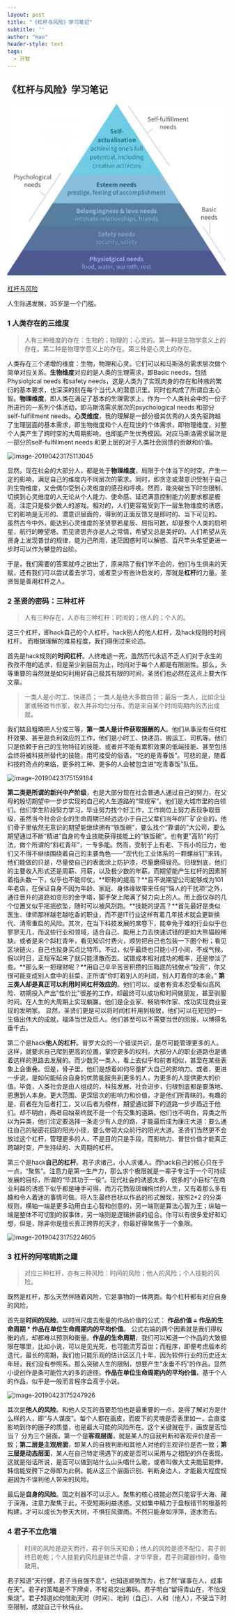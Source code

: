 ```yaml
---
layout: post
title: "《杠杆与风险》学习笔记"
subtitle: ''
author: "Hao"
header-style: text
tags:
  - 开智
---
```






## 《杠杆与风险》学习笔记







![image-20190423175113045](img/assets/image-20190423175113045.png)





[杠杆与风险](https://mp.weixin.qq.com/s/nTyjpilVlpAGJuhUeC58WA)

人生际遇发展，35岁是一个门槛。

### 1 人类存在的三维度
> 人有三种维度的存在：生物的；物理的；心灵的。第一种是生物学意义上的存在。第二种是物理学意义上的存在。第三种是心灵上的存在。



人类存在三个递增的维度：生物，物理和心灵。它们可以和马斯洛的需求层次做个简单对应关系。**生物维度**对应的是人类的生理需求，即Basic needs，包括Physiolgical needs 和safety needs，这是人类为了实现肉身的存在和种族的繁衍的基本要求，也深深的刻在每个当代人的潜意识里。同时也构成了所谓自主心智。**物理维度**，即人类在满足了基本的生理需求上，作为一个人类社会中的一份子所进行的一系列个体活动，即马斯洛需求层次的psychological needs 和部分self-fulfillment needs。**心灵维度**，我的理解是一部分极其优秀的人类先驱跨越了生理层面的基本需求，即生物维度和个人在现世的个体需求，即物理维度，对整个人类产生了跨时空的大周期影响，也即能产生优秀模因。对应马斯洛需求层次是一部分的self-fulfillment needs 和更上层的对于人类社会回馈的贡献和价值。

![image-20190423175113045](https://github.com/kiaorahao/kiaorahao.github.io/blob/master/_posts/assets/image-20190423175113045.png)

显然，现在社会的大部分人，都是处于**物理维度**，局限于个体当下的时空，产生一定的影响，满足自己的维度内不同层次的需求。同时，即贪恋或潜意识受制于自己的生物维度，又会偶尔受到心灵维度的感召和呼唤。然而，能突破当下时空限制、切换到心灵维度的人无论从个人能力、使命感、延迟满意控制能力的要求都是极高，注定只是极少数人的游戏。相对的，人们更容易受到下一层生物维度的诱惑，它的影响是无形的、潜意识层面的，得到的正面反馈又是即时的、当下可见的。
虽然古今中外，能达到心灵维度的圣贤寥若星辰、屈指可数，却是整个人类的启明星，航行的瞭望塔。而见贤思齐亦是人之常情，希望又总是美好的。人们希望从先贤身上发现普世的规律，能为己所用，迷茫困惑时可以解惑、百尺竿头希望更进一步时可以作为攀登的台阶。

于是，我们需要的答案就呼之欲出了，原来除了我们学不会的，他们与生俱来的天赋，还有我们可以尝试着去学习，或者至少有些许启发的，那就是**杠杆**的力量。圣贤皆是善用杠杆之人。

### 2 圣贤的密码：三种杠杆
> 人有三种存在，人亦有三种杠杆：时间的；他人的；个人的。



这三个杠杆，即hack自己的个人杠杆，hack别人的他人杠杆，及hack规则的时间杠杆。
而根据理解的难易程度，我们得倒过来论述。

首先是hack规则的**时间杠杆**。人终难逃一死，虽然历代永远不乏人们对于永生的孜孜不倦的追求，但是至少到目前为止，时间对于每个人都是有限刚性。那么，头等重要的当然就是如何利用好自己极其有限的时间，圣贤们也必然在这点上要大作文章。

> 一类人是小时工、快递员；一类人是绝大多数白领；最后一类人，比如企业家或畅销书作家，收入并非均匀分布，而是来自某个时间周期内的杰出成就。

我们姑且粗略把人分成三等，**第一类人是计件获取报酬的人**。他们从事没有任何杠杆效果、甚至是负利效应的工作，他们是小时工、快递员、搬运工、司机等。他们只是依赖于自己的生物特征的技能、或者并不能有累积效果的低端技能、甚至包括会终将被科技所替代的技能，用可接受的俗语，“吃的是青春饭”。可悲的是，随着科技的奇点的来临，更多的工种、更多的人会被包含进“吃青春饭”队伍。 

![image-20190423175159184](https://github.com/kiaorahao/kiaorahao.github.io/blob/master/_posts/assets/image-20190423175159184.png)

**第二类是所谓的新兴中产阶级**，也是大部分现在社会普通人通过自己的努力，在父母的殷切期望中一步步实现的自己的人生道路的“常规军”。他们是大城市里的白领们。他们学生阶段努力学习，毕业努力找个好工作，工作岗位上努力表现争取晋级，虽然当今社会企业的生命周期已经远远小于自己父辈们当年的厂矿企业的，他们骨子里依然无意识的期望能继续拥有“铁饭碗”，要么找个“靠谱的”大公司，要么期望通过不断“精进”自身的专业技能获得技能上的“铁饭碗”。也有更"高阶"的打法，做个所谓的“斜杠青年”，一专多能。然而，受制于上有老、下有小的压力，他们又不得不继续围绕着自己的主要角色——“现代化工业体系的一颗螺丝钉”来转。他们能做的只是，尽量使自己的表面涂上防护漆，尽量磨得锃亮。归根到底，他们的主要收入形式还是周薪、月薪，以及极少数的年薪。而期望能产生杠杆的因素掰着指头数一下，似乎也不能仰仗。**职称的提高？**且不说期望公司能够成为101年老店，在保证自身不因为年龄、家庭、身体缘故带来任何“恼人的干扰项”之外，通往晋升的道路如变形的金字塔，脚手架上爬满了努力向上的人。而上面仅存的几个位置又似乎摇摇欲坠，随时可以被风刮跑。**技能的提高？**首先最好是类似医生、律师那样越老越吃香的职业，而不是IT行业这样有着几年技术就会更新换代、清零重启的风险。其次，在当下科技发展的席卷下，能幸免于难的行业似乎也寥寥无几，而这些行业和领域，适合自己、能用上力去快速试错的更如大熊猫般稀缺。或者是来个斜杠青年，看见知识付费火，顺势把自己也包装一下圈个粉；看见区块链火，自己也投身买点比特币。不过，似乎最终也只能小打小闹，不成气候。假以时日，正规军起来了就只能溃散而去。试错成本相对成功的概率，还是惨淡了些。**那么来一把理财呢？**用自己辛辛苦苦积攒的压箱底的钱做点“投资”，你又很可能变成别人盘中的韭菜，正所谓“你盯着别人的利润，别人盯着你的本金。” 
**第三类人却是真正可以利用时间杠杆效应的**。他们可以、或者有资本忍受看似高风险、初期投入产出"性价比"很差的工作，却最终可以成功和时间做朋友，甚至驯服时间，在人生的大周期上实现躺赢。他们是企业家、畅销书作家、成功实现商业变现的发明家。 显然，圣贤们更是可以将时间杠杆用到极致，他们可以在短短的一生做出伟大的成就，福泽当世及后人。他们甚至可以不需要当世的回报，以博得名垂千古。

第二个是hack**他人的杠杆**。普罗大众的一个错误共识，是尽可能管理更多的人。这样，就要求自己爬到更高的位置，掌控更多的权利。大部分人的职业道路也是循着这样的思路去发展的。而少数另一类人，看上去似乎和前者相似，甚至在某些表象上会重叠。但是，骨子里，他们是想着如何尽量扩大自己的影响力。或者，更进一步说，是如何能结合自身的优势能服务到更多的人，为更多的人提供更大的价值。毕竟，人类社会是由人组成的，科技发展、社会进步，归根到底都是要落地、恩惠到人本身。更大范围、更深层次的影响力和价值，才是他们所青睐的。有趣的是，前者在为后者打工，又以后者为榜样，期望通过脚下的道路一步步趋近于他们。却不明白，两者自始至终就不是一个有交集的道路。他们也不明白，异类之所以为异类，他们注定要选择一条走少有人走的路，才能最后成为康庄大道：要么通往自己的秘密花园的阳光小径，要么带领大众前行的阳光大道。圣贤们当然更不会放过这个杠杆，管理更多的人，不是目的只是手段，而影响力、普世价值才能真正跨越时空，产生持续的、大周期的杠杆。

第三个是hack**自己的杠杆**。君子求诸己，小人求诸人。而hack自己的核心只在于一点，“聚焦”。注意力是第一生产力，那么求个极限就是一辈子专注于一个可持续发展的目标，所谓的“毕其功于一役”。现代社会的诱惑太多，很多的“小目标”在商业利益的诱惑下似乎都是唾手可得，而万花筒般斑斓绚烂的人生，又有着那么多有趣和令人着迷的事情可做。将人生最终目标以作品的形式展现，按照2\*2 的分类规则，横轴一端是更多动用自主心智和创意的，另一端则是算法心智为王；纵轴一端是整体不可切割的叙事体，另一端则是逻辑拼装的组合。你可以有很多爱好和幻想，但是，除非你是擅长真正跨界的天才，你最好得聚焦于一个象限。

![image-20190423175224605](https://github.com/kiaorahao/kiaorahao.github.io/blob/master/_posts/assets/image-20190423175224605.png)


### 3 杠杆的阿喀琉斯之踵
> 对应三种杠杆，亦有三种风险：时间的风险；他人的风险；个人技能的风险。



既然是杠杆，那么天然伴随着风险，它是事物的一体两面。每个杠杆都有对应自身的风险。

首先是**时间的风险**。以时间尺度去衡量的作品价值的公式： **作品价值 = 作品的生命周期 \* 作品在单位生命周期内的平均价值**。 公式右端的两个因素就是我们得权衡的点，却都难以预测和衡量。**作品的生命周期**，我们可以知道一个作品的大致极限在哪里，比如小说，可以是见光死，也可能流芳百世；而程序，即便考虑版本的迭代，最长的周期，我们也只能乐观的估计区区几十年，因为软件行业的历史还太年轻，我们没有参照系。那么突破人生的限制，想要产生“永垂不朽”的作品，显然小说创作是条可能性大的多的途径。**作品在单位生命周期内的平均价值**，基于个人的作品，似乎是一般而言程序会高于小说。

![image-20190423175247926](https://github.com/kiaorahao/kiaorahao.github.io/blob/master/_posts/assets/image-20190423175247926.png)

其次是**他人的风险**。和他人交互的首要恐怕也是最重要的一点，是得了解对方是什么样的人，即“与人谋皮”。每个人都在画皮，而皮下的灵魂是否表里如一，会直接影响到你的圈子的质量，也是最大可能的风险所在。这个关键就在于，画皮是否恰当？ 分为三个层面，第一个是**客观层面**，就是某人的自我判断和客观评价是否一致；**第二层是主观层面**，即某人的自我判断和其他人对他的主观评价是否一致；**第三层是动态层面**，某人在自己特定境遇下的皮是否可以采用与之相配的外在表现。这就是俗话所说，是否可以做到站什么山头唱什么歌，或者叫做大丈夫能屈能伸，韩信能受胯下之辱即为此例。能从这三个层面识别、判断身边人，才能最大程度规避因为不误判他人带来的风险。

最后是**自身的风险**。国之利器不可以示人。聚焦的核心技能必然只能容于大海、藏于深海，注意力聚焦于此，不受短期利益诱惑。又如集中精力于盘根错节的根基的构建，才可以成长为参天大树，不惧狂风骤雨。不然只能身如浮萍，逐水而去。

### 4 君子不立危墙

> 时间的风险是逆天而行，君子则乐天知命；他人的风险是德不配位，君子则终日乾乾；个人技能的风险是锋芒毕露，才华早衰，君子则藏器待时，备物致用。



君子知道“天行健，君子当自强不息”，也知道顺势而为，也了然“谋事在人，成事在天”。君子的策略是不下牌桌，不轻易交出筹码。君子明白“留得青山在，不怕没柴烧”。君子知道如何借助天时（时间）、地利（自己）、人和（他人），不受当下时空限制，成就自己千秋伟业。